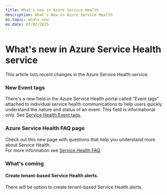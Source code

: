 ```yaml
---
title: What's new in Azure Service Health
description: What's New in Azure Service Health
ms.topic: whats-new
ms.date: 07/02/2025
---
```


# What's new in Azure Service Health service

This article lists recent changes in the Azure Service Health service. 


### New Event tags
There's a new field in the Azure Service Health portal called "Event tags" attached to individual service health communications to help users quickly understand the nature and status of an event.
This field is informational only. See [Service Health Event tags](service-health-event-tags.md).


### Azure Service Health FAQ page
Check out this new page with questions that help you understand more about Service Health.<br>
For more information see [Service Health FAQ](service-health-faq.yml).


### What's coming

#### Create tenant-based Service Health alerts.
There will be option to create tenant-based Service Health alerts.


